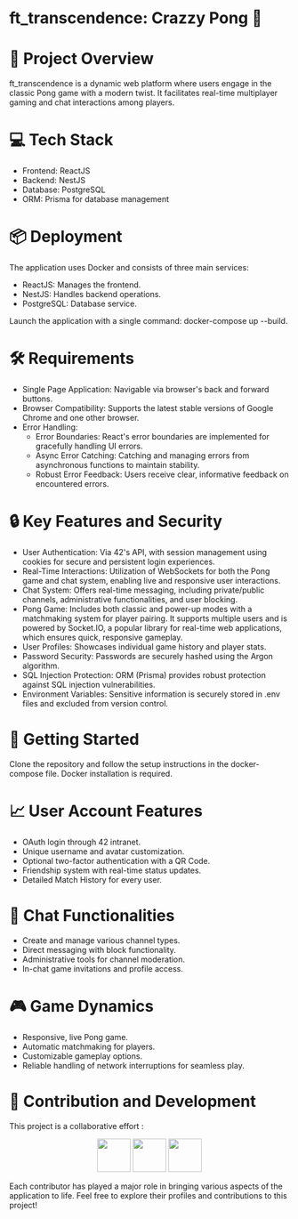 # ft_transcendence: Crazzy Pong 🎾

# 🚀 Project Overview
ft_transcendence is a dynamic web platform where users engage in the classic Pong game with a modern twist. It facilitates real-time multiplayer gaming and chat interactions among players.

# 💻 Tech Stack
- Frontend: ReactJS
- Backend: NestJS
- Database: PostgreSQL
- ORM: Prisma for database management

# 📦 Deployment
The application uses Docker and consists of three main services:

- ReactJS: Manages the frontend.
- NestJS: Handles backend operations.
- PostgreSQL: Database service.
  
Launch the application with a single command: docker-compose up --build.

# 🛠️ Requirements
- Single Page Application: Navigable via browser's back and forward buttons.
- Browser Compatibility: Supports the latest stable versions of Google Chrome and one other browser.
- Error Handling:
  - Error Boundaries: React's error boundaries are implemented for gracefully handling UI errors.
  - Async Error Catching: Catching and managing errors from asynchronous functions to maintain stability.
  - Robust Error Feedback: Users receive clear, informative feedback on encountered errors.

# 🔒 Key Features and Security
- User Authentication: Via 42's API, with session management using cookies for secure and persistent login experiences.
- Real-Time Interactions: Utilization of WebSockets for both the Pong game and chat system, enabling live and responsive user interactions.
- Chat System: Offers real-time messaging, including private/public channels, administrative functionalities, and user blocking.
- Pong Game: Includes both classic and power-up modes with a matchmaking system for player pairing. It supports multiple users and is powered by Socket.IO, a popular library for real-time web applications, which ensures quick, responsive gameplay.
- User Profiles: Showcases individual game history and player stats.
- Password Security: Passwords are securely hashed using the Argon algorithm.
- SQL Injection Protection: ORM (Prisma) provides robust protection against SQL injection vulnerabilities.
- Environment Variables: Sensitive information is securely stored in .env files and excluded from version control.

# 🌟 Getting Started
Clone the repository and follow the setup instructions in the docker-compose file. 
Docker installation is required.

# 📈 User Account Features
- OAuth login through 42 intranet.
- Unique username and avatar customization.
- Optional two-factor authentication with a QR Code. 
- Friendship system with real-time status updates.
- Detailed Match History for every user.

# 💬 Chat Functionalities
- Create and manage various channel types.
- Direct messaging with block functionality.
- Administrative tools for channel moderation.
- In-chat game invitations and profile access.

# 🎮 Game Dynamics
- Responsive, live Pong game.
- Automatic matchmaking for players.
- Customizable gameplay options.
- Reliable handling of network interruptions for seamless play.

# 👥 Contribution and Development
This project is a collaborative effort :

<p align="center">
<a href="http://github.com/adcarnec" alt="adcanec github profile"><img src="https://github.com/adcarnec.png" width="60px style="border-radius:50%"/></a>
<a href="http://github.com/JuanBraco" alt="JuanBraco github profile"><img src="https://github.com/JuanBraco.png" width="60px style="border-radius:50%"/></a>
<a href="http://github.com/tiny-chris" alt="tiny-chris github profile"><img src="https://github.com/tiny-chris.png" width="60px style="border-radius:50%"/></a>
</p>

Each contributor has played a major role in bringing various aspects of the application to life. Feel free to explore their profiles and contributions to this project!


